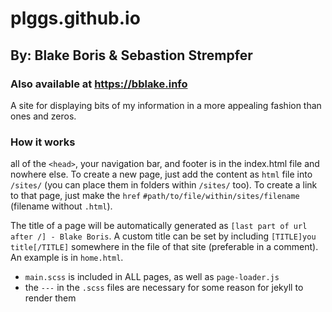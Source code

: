 # plggs.github.io
## By: Blake Boris & Sebastion Strempfer
### Also available at https://bblake.info
A site for displaying bits of my information in a more appealing fashion than ones and zeros.

### How it works
all of the `<head>`, your navigation bar, and footer is in the index.html file and nowhere else. 
To create a new page, just add the content as `html` file into `/sites/` (you can place them in folders within `/sites/` too). 
To create a link to that page, just make the `href` `#path/to/file/within/sites/filename` (filename without `.html`).

The title of a page will be automatically generated as `[last part of url after /] - Blake Boris`. A custom title can be set by including `[TITLE]you title[/TITLE]` somewhere in the file of that site (preferable in a comment). An example is in `home.html`.

- `main.scss` is included in ALL pages, as well as `page-loader.js`
- the `---` in the `.scss` files are necessary for some reason for jekyll to render them
